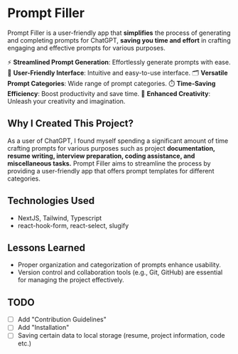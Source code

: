 # Prompt Filler

Prompt Filler is a user-friendly app that **simplifies** the process of generating and completing prompts for ChatGPT, **saving you time and effort** in crafting engaging and effective prompts for various purposes.

⚡️ **Streamlined Prompt Generation**: Effortlessly generate prompts with ease.
🌟 **User-Friendly Interface**: Intuitive and easy-to-use interface.
🗂️ **Versatile Prompt Categories**: Wide range of prompt categories.
⏱️ **Time-Saving Efficiency**: Boost productivity and save time.
🎨 **Enhanced Creativity**: Unleash your creativity and imagination.

## Why I Created This Project?

As a user of ChatGPT, I found myself spending a significant amount of time crafting prompts for various purposes such as project **documentation, resume writing, interview preparation, coding assistance, and miscellaneous tasks.** Prompt Filler aims to streamline the process by providing a user-friendly app that offers prompt templates for different categories.

## Technologies Used

- NextJS, Tailwind, Typescript
- react-hook-form, react-select, slugify

## Lessons Learned

- Proper organization and categorization of prompts enhance usability.
- Version control and collaboration tools (e.g., Git, GitHub) are essential for managing the project effectively.

## TODO

- [ ] Add "Contribution Guidelines"
- [ ] Add "Installation"
- [ ] Saving certain data to local storage (resume, project information, code etc.)
